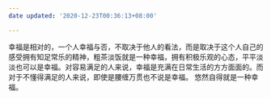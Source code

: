 ```yaml
---
date updated: '2020-12-23T00:36:13+08:00'

---
```


幸福是相对的，一个人幸福与否，不取决于他人的看法，而是取决于这个人自己的感受拥有知足常乐的精神，粗茶淡饭就是一种幸福，拥有积极乐观的心态，平平淡淡也可以是幸福。对容易满足的人来说，幸福是充满在日常生活的方方面面的。而对于不懂得满足的人来说，即使是腰缠万贯也不说是幸福。
悠然自得就是一种幸福。
